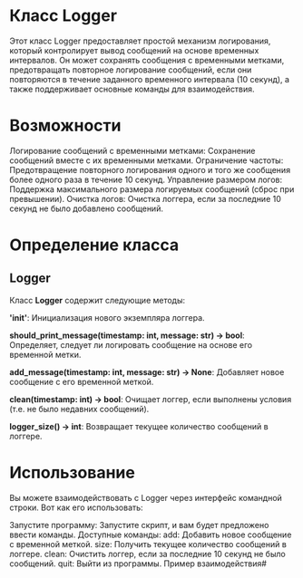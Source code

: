 
# Класс Logger

Этот класс Logger предоставляет простой механизм логирования, который контролирует вывод сообщений на основе временных интервалов. Он может сохранять сообщения с временными метками, предотвращать повторное логирование сообщений, если они повторяются в течение заданного временного интервала (10 секунд), а также поддерживает основные команды для взаимодействия.

# Возможности
Логирование сообщений с временными метками: Сохранение сообщений вместе с их временными метками.
Ограничение частоты: Предотвращение повторного логирования одного и того же сообщения более одного раза в течение 10 секунд.
Управление размером логов: Поддержка максимального размера логируемых сообщений (сброс при превышении).
Очистка логов: Очистка логгера, если за последние 10 секунд не было добавлено сообщений.

# Определение класса
## Logger

Класс __Logger__ содержит следующие методы:

__'init'__: Инициализация нового экземпляра логгера.

__should_print_message(timestamp: int, message: str) -> bool__: Определяет, следует ли логировать сообщение на основе его временной метки.

__add_message(timestamp: int, message: str) -> None__: Добавляет новое сообщение с его временной меткой.

__clean(timestamp: int) -> bool__: Очищает логгер, если выполнены условия (т.е. не было недавних сообщений).

__logger_size() -> int__: Возвращает текущее количество сообщений в логгере.

# Использование

Вы можете взаимодействовать с Logger через интерфейс командной строки. Вот как его использовать:

Запустите программу: Запустите скрипт, и вам будет предложено ввести команды.
Доступные команды:
add: Добавить новое сообщение с временной меткой.
size: Получить текущее количество сообщений в логгере.
clean: Очистить логгер, если за последние 10 секунд не было сообщений.
quit: Выйти из программы.
Пример взаимодействия#

